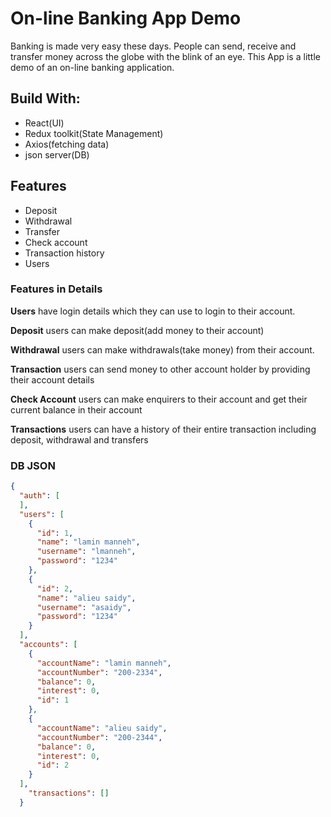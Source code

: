 # On-line Banking App Demo

Banking is made very easy these days. People can send, receive and transfer money across the globe with the blink of an eye. This App is a little demo of an on-line banking application.

## Build With:

* React(UI)
* Redux toolkit(State Management)
* Axios(fetching data)
* json server(DB)

## Features

* Deposit
* Withdrawal
* Transfer
* Check account
* Transaction history
* Users

### Features in Details

**Users** have login details which they can use to login to their account.

**Deposit** users can make deposit(add money to their account) 

**Withdrawal** users can make withdrawals(take money) from their account.

**Transaction** users can send money to other account holder by providing their account details

**Check Account** users can make enquirers to their account and get their current balance in their account

**Transactions** users can have a history of their entire transaction including deposit, withdrawal and transfers



### DB JSON

```json
{
  "auth": [    
  ],
  "users": [
    {
      "id": 1,
      "name": "lamin manneh",
      "username": "lmanneh",
      "password": "1234"
    },
    {
      "id": 2,
      "name": "alieu saidy",
      "username": "asaidy",
      "password": "1234"
    }
  ],
  "accounts": [
    {
      "accountName": "lamin manneh",
      "accountNumber": "200-2334",
      "balance": 0,
      "interest": 0,
      "id": 1
    },
    {
      "accountName": "alieu saidy",
      "accountNumber": "200-2344",
      "balance": 0,
      "interest": 0,
      "id": 2
    }
  ],
    "transactions": []
  }
```

